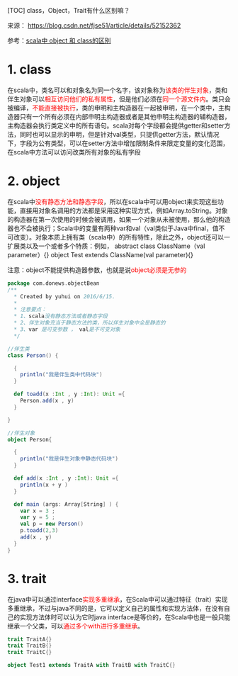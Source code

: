 [TOC]
class，Object，Trait有什么区别嘛？

来源： https://blog.csdn.net/fjse51/article/details/52152362

参考：[scala中 object 和 class的区别](https://blog.csdn.net/wangxiaotongfan/article/details/48242029)

# 1. class

在scala中，类名可以和对象名为同一个名字，该对象称为<font color="red">该类的伴生对象</font>，类和伴生对象可以<font color="red">相互访问他们的私有属性</font>，但是他们必须在<font color="red">同一个源文件内</font>。类只会被编译，<font color="red">不能直接被执行</font>，类的申明和主构造器在一起被申明，在一个类中，主构造器只有一个所有必须在内部申明主构造器或者是其他申明主构造器的辅构造器，主构造器会执行类定义中的所有语句。scala对每个字段都会提供getter和setter方法，同时也可以显示的申明，但是针对val类型，只提供getter方法，默认情况下，字段为公有类型，可以在setter方法中增加限制条件来限定变量的变化范围，在scala中方法可以访问改类所有对象的私有字段
# 2. object

在scala中<font color="red">没有静态方法和静态字段</font>，所以在scala中可以用object来实现这些功能，直接用对象名调用的方法都是采用这种实现方式，例如Array.toString。对象的构造器在第一次使用的时候会被调用，如果一个对象从未被使用，那么他的构造器也不会被执行；Scala中的变量有两种var和val（val类似于Java中final，值不可改变）。对象本质上拥有类（scala中）的所有特性，除此之外，object还可以一扩展类以及一个或者多个特质：例如，
abstract class ClassName（val parameter）{}
object Test extends ClassName(val parameter){}

注意：object不能提供构造器参数，也就是说<font color="red">object必须是无参的</font>


```scala
package com.donews.objectBean
/**
  * Created by yuhui on 2016/6/15.
  *
  * 注意要点：
  * 1、scala没有静态方法或者静态字段
  * 2、伴生对象充当于静态方法的类，所以伴生对象中全是静态的
  * 3、var 是可变参数 ， val是不可变对象
  */

//伴生类
class Person() {

  {
    println("我是伴生类中代码块")
  }

  def toadd(x :Int , y :Int): Unit ={
    Person.add(x , y)
  }

}

//伴生对象
object Person{

  {
    println("我是伴生对象中静态代码块")
  }

  def add(x :Int , y :Int): Unit ={
    println(x + y )
  }

  def main (args: Array[String] ) {
    var x = 3 ;
    var y = 5 ;
    val p = new Person()
    p.toadd(2,3)
    add(x , y)
  }
}
```

# 3. trait

在java中可以通过interface<font color="red">实现多重继承</font>，在Scala中可以通过特征（trait）实现多重继承，不过与java不同的是，它可以定义自己的属性和实现方法体，在没有自己的实现方法体时可以认为它时java interface是等价的，在Scala中也是一般只能继承一个父类，可以<font color="red">通过多个with进行多重继承</font>。

```scala
trait TraitA{}
trait TraitB{}
trait TraitC{}

object Test1 extends TraitA with TraitB with TraitC{}
```
